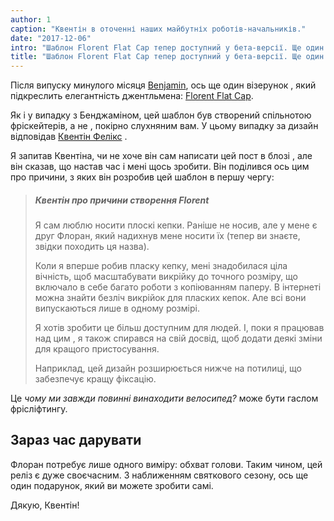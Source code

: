 ```yaml
---
author: 1
caption: "Квентін в оточенні наших майбутніх роботів-начальників."
date: "2017-12-06"
intro: "Шаблон Florent Flat Cap тепер доступний у бета-версії. Ще один подарунок відсортований."
title: "Шаблон Florent Flat Cap тепер доступний у бета-версії. Ще один подарунок відсортований."
---
```


Після випуску минулого місяця [Benjamin](/patterns/benjamin), ось ще один візерунок , який підкреслить елегантність джентльмена: [Florent Flat Cap](/patterns/florent).

Як і у випадку з Бенджаміном, цей шаблон був створений спільнотою фріскейтерів, а не , покірно слухняним вам. У цьому випадку за дизайн відповідав [Квентін Фелікс](/users/ptzcb) .

Я запитав Квентіна, чи не хоче він сам написати цей пост в блозі , але він сказав, що настав час і мені щось зробити. Він поділився ось цим про причини, з яких він розробив цей шаблон в першу чергу:

> ##### Квентін про причини створення Florent
> 
> Я сам люблю носити плоскі кепки. Раніше не носив, але у мене є друг Флоран, який надихнув мене носити їх (тепер ви знаєте, звідки походить ця назва).
> 
> Коли я вперше робив пласку кепку, мені знадобилася ціла вічність, щоб масштабувати викрійку до точного розміру, що включало в себе багато роботи з копіюванням паперу. В інтернеті можна знайти безліч викрійок для пласких кепок. Але всі вони випускаються лише в одному розмірі. 
> 
> Я хотів зробити це більш доступним для людей. І, поки я працював над цим , я також спирався на свій досвід, щоб додати деякі зміни для кращого пристосування. 
> 
> Наприклад, цей дизайн розширюється нижче на потилиці, що забезпечує кращу фіксацію.

Це *чому ми завжди повинні винаходити велосипед?* може бути гаслом фрісліфтингу.

## Зараз час дарувати

Флоран потребує лише одного виміру: обхват голови. Таким чином, цей реліз є дуже своєчасним. З наближенням святкового сезону, ось ще один подарунок, який ви можете зробити самі.

Дякую, Квентін!

